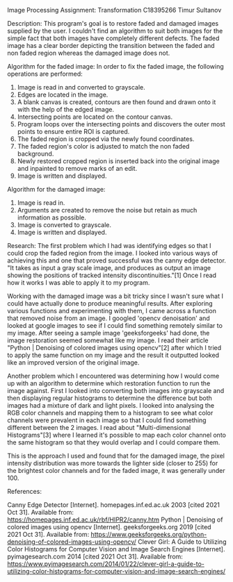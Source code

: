 Image Processing Assignment: Transformation
C18395266
Timur Sultanov

Description:
This program's goal is to restore faded and damaged images supplied by the user. I couldn't find an algorithm to suit both images for the simple fact that both images have completely different defects. The faded image has a clear border depicting the transition between the faded and non faded region whereas the damaged image does not.

Algorithm for the faded image:
In order to fix the faded image, the following operations are performed:

1. Image is read in and converted to grayscale.
2. Edges are located in the image.
3. A blank canvas is created, contours are then found and drawn onto it with the help of the edged image.
4. Intersecting points are located on the contour canvas.
5. Program loops over the intersecting points and discovers the outer most points to ensure entire ROI is captured.
6. The faded region is cropped via the newly found coordinates.
7. The faded region's color is adjusted to match the non faded background.
8. Newly restored cropped region is inserted back into the original image and inpainted to remove marks of an edit.
9. Image is written and displayed.

Algorithm for the damaged image:

1. Image is read in.
2. Arguments are created to remove the noise but retain as much information as possible.
3. Image is converted to grayscale.
4. Image is written and displayed.

Research:
The first problem which I had was identifying edges so that I could crop the faded region from the image. I looked into various ways of achieving this and one that proved successful was the canny edge detector. "It takes as input a gray scale image, and produces as output an image showing the positions of tracked intensity discontinuities."[1] Once I read how it works I was able to apply it to my program.

Working with the damaged image was a bit tricky since I wasn't sure what I could have actually done to produce meaningful results. After exploring various functions and experimenting with them, I came across a function that removed noise from an image. I googled 'opencv denoisation' and looked at google images to see if I could find something remotely similar to my image. After seeing a sample image 'geeksforgeeks' had done, the image restoration seemed somewhat like my image. I read their article "Python | Denoising of colored images using opencv"[2] after which I tried to apply the same function on my image and the result it outputted looked like an improved version of the original image.

Another problem which I encountered was determining how I would come up with an algorithm to determine which restoration function to run the image against. First I looked into converting both images into grayscale and then displaying regular histograms to determine the difference but both images had a mixture of dark and light pixels. I looked into analysing the RGB color channels and mapping them to a histogram to see what color channels were prevalent in each image so that I could find something different between the 2 images. I read about "Multi-dimensional Histograms"[3] where I learned it's possible to map each color channel onto the same histogram so that they would overlap and I could compare them.

This is the approach I used and found that for the damaged image, the pixel intensity distribution was more towards the lighter side (closer to 255) for the brightest color channels and for the faded image, it was generally under 100.

References:

Canny Edge Detector [Internet]. homepages.inf.ed.ac.uk 2003 [cited 2021 Oct 31]. Available from: https://homepages.inf.ed.ac.uk/rbf/HIPR2/canny.htm
Python | Denoising of colored images using opencv [Internet]. geeksforgeeks.org 2019 [cited 2021 Oct 31]. Available from: https://www.geeksforgeeks.org/python-denoising-of-colored-images-using-opencv/
Clever Girl: A Guide to Utilizing Color Histograms for Computer Vision and Image Search Engines [Internet]. pyimagesearch.com 2014 [cited 2021 Oct 31]. Available from: https://www.pyimagesearch.com/2014/01/22/clever-girl-a-guide-to-utilizing-color-histograms-for-computer-vision-and-image-search-engines/
